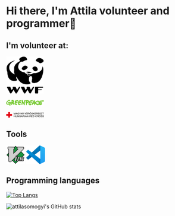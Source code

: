 # Hi there, I'm Attila volunteer and programmer👋
## I'm volunteer at:

<a target="_blank" href="https://wwf.hu/"><img src="logos/wwf-logo.svg" alt="WWF" height="100em" width="20%"/></a>

<a target="_blank" href="https://www.greenpeace.org/hungary/"><img src="logos/greenpeace-logo.svg" alt="Greenpeace" width="20%"/></a>

<a target="_blank" href="https://voroskereszt.hu/en/about-us/vision-of-the-hungarian-red-cross/"><img src="logos/hungarian-red-cross.svg" alt="Hungarian Red Cross" width="20%"/></a>

## Tools

<p float="left">
<img src="icons/vim-icon.svg" alt="vim" width="50em"/>
<img src="icons/visual-studio-code-icon.svg" alt="visual studio code" width="50em"/>
</p>

## Programming languages

[![Top Langs](https://github-readme-stats.vercel.app/api/top-langs/?username=attilasomogyi&langs_count=10)](https://github.com/attilasomogyi/attilasomogyi)

![attilasomogyi's GitHub stats](https://github-readme-stats.vercel.app/api?username=attilasomogyi&show_icons=true)
